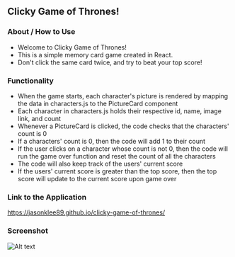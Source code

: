 ## Clicky Game of Thrones!

### About / How to Use
* Welcome to Clicky Game of Thrones!  
* This is a simple memory card game created in React. 
* Don't click the same card twice, and try to beat your top score!

### Functionality
* When the game starts, each character's picture is rendered by mapping the data in characters.js to the PictureCard component
* Each character in characters.js holds their respective id, name, image link, and count
* Whenever a PictureCard is clicked, the code checks that the characters' count is 0
* If a characters' count is 0, then the code will add 1 to their count
* If the user clicks on a character whose count is not 0, then the code will run the game over function and reset the count of all the characters
* The code will also keep track of the users' current score
* If the users' current score is greater than the top score, then the top score will update to the current score upon game over

### Link to the Application
https://jasonklee89.github.io/clicky-game-of-thrones/

### Screenshot
![Alt text](/public/assets/images/screenshot/screenshot.png?raw=true "Optional Title")